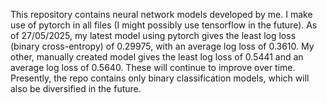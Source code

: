 This repository contains neural network models developed by me. I make use of pytorch in all files (I might possibly use tensorflow in the future). 
As of 27/05/2025, my latest model using pytorch gives the least log loss (binary cross-entropy) of 0.29975, with an average log loss of 0.3610. My other, manually created model gives the least log loss of 0.5441 and an average log loss of 0.5640. These will continue to improve over time.
Presently, the repo contains only binary classification models, which will also be diversified in the future.
